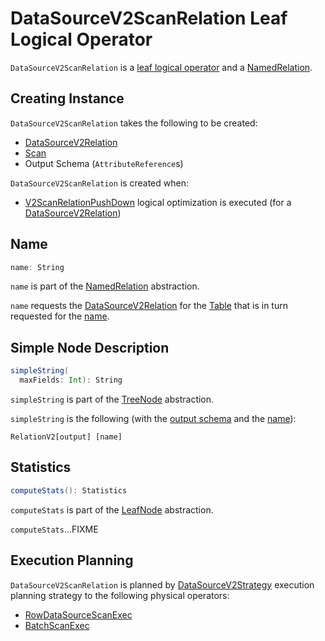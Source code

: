 # DataSourceV2ScanRelation Leaf Logical Operator

`DataSourceV2ScanRelation` is a [leaf logical operator](LeafNode.md) and a [NamedRelation](NamedRelation.md).

## Creating Instance

`DataSourceV2ScanRelation` takes the following to be created:

* <span id="relation"> [DataSourceV2Relation](DataSourceV2Relation.md)
* <span id="scan"> [Scan](../connector/Scan.md)
* <span id="output"> Output Schema (`AttributeReference`s)

`DataSourceV2ScanRelation` is created when:

* [V2ScanRelationPushDown](../logical-optimizations/V2ScanRelationPushDown.md) logical optimization is executed (for a [DataSourceV2Relation](DataSourceV2Relation.md))

## <span id="name"> Name

```scala
name: String
```

`name` is part of the [NamedRelation](NamedRelation.md#name) abstraction.

`name` requests the [DataSourceV2Relation](#relation) for the [Table](DataSourceV2Relation.md#table) that is in turn requested for the [name](../connector/Table.md#name).

## <span id="simpleString"> Simple Node Description

```scala
simpleString(
  maxFields: Int): String
```

`simpleString` is part of the [TreeNode](../catalyst/TreeNode.md#simpleString) abstraction.

`simpleString` is the following (with the [output schema](#output) and the [name](#name)):

```text
RelationV2[output] [name]
```

## <span id="computeStats"> Statistics

```scala
computeStats(): Statistics
```

`computeStats` is part of the [LeafNode](LeafNode.md#computeStats) abstraction.

`computeStats`...FIXME

## Execution Planning

`DataSourceV2ScanRelation` is planned by [DataSourceV2Strategy](../execution-planning-strategies/DataSourceV2Strategy.md) execution planning strategy to the following physical operators:

* [RowDataSourceScanExec](../physical-operators/RowDataSourceScanExec.md)
* [BatchScanExec](../physical-operators/BatchScanExec.md)
